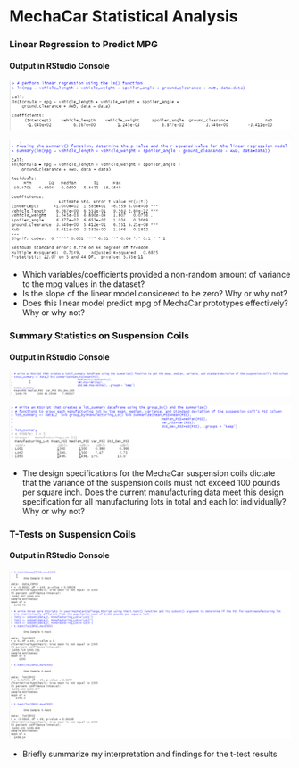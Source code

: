 # MechaCar Statistical Analysis

### Linear Regression to Predict MPG

#### Output in RStudio Console

![this is image](https://github.com/krisnagoda/MechaCar_Statistical_Analysis/blob/0af4aaf7583d821032e32446189bb38d50357695/R_linear_regression.png)

![this is image](https://github.com/krisnagoda/MechaCar_Statistical_Analysis/blob/0af4aaf7583d821032e32446189bb38d50357695/R_pvalue_rsquaredvalue.png)

 - Which variables/coefficients provided a non-random amount of variance to the mpg values in the dataset?
 - Is the slope of the linear model considered to be zero? Why or why not?
 - Does this linear model predict mpg of MechaCar prototypes effectively? Why or why not?

### Summary Statistics on Suspension Coils

#### Output in RStudio Console

![this is image](https://github.com/krisnagoda/MechaCar_Statistical_Analysis/blob/1554c139f975ed927fe6d874abcb7ed18b60122a/R_total_summary.png)

![this is image](https://github.com/krisnagoda/MechaCar_Statistical_Analysis/blob/1554c139f975ed927fe6d874abcb7ed18b60122a/R_lot_summary.png)

 - The design specifications for the MechaCar suspension coils dictate that the variance of the suspension coils must not exceed 100 pounds per square inch. Does the current manufacturing data meet this design specification for all manufacturing lots in total and each lot individually? Why or why not?

### T-Tests on Suspension Coils

#### Output in RStudio Console

![this is image](https://github.com/krisnagoda/MechaCar_Statistical_Analysis/blob/e372e43e6b74c8b9774e1d5306903c915fcaccdf/R_ttest.png)

- Briefly summarize my interpretation and findings for the t-test results
